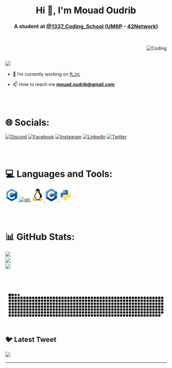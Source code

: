 <h1 align="center">Hi 👋, I'm Mouad Oudrib</h1>
<h3 align="center">A student at <a href="https://1337.ma/en/" target="_blank">@1337_Coding_School </a> (<a href="https://um6p.ma/en" target="_blank">UM6P</a> -  <a 
href="https://42.fr/en/network-42/" target="_blank">42Network</a>)</h3>

<br><br>
<img align="right" alt="Coding" src="https://badge.mediaplus.ma/binary/moudrib" alt="moudrib's 42 stats" />

<br><br>
[![](https://visitcount.itsvg.in/api?id=mouadd55&icon=0&color=0)](https://visitcount.itsvg.in)

- 🔭 I’m currently working on [ft_irc](https://drive.google.com/file/d/1572YzWkkeBzIyMyiP4t0Dvd59-_tn6Ax/view?usp=sharing)

- 📫 How to reach me **mouad.oudrib@gmail.com**

<br><br>
# 🌐 Socials:

[![Discord](https://img.shields.io/badge/Discord-%237289DA.svg?logo=discord&logoColor=white)](https://discord.gg/𝕄𝕆𝕦𝕒𝔻#5898) [![Facebook](https://img.shields.io/badge/Facebook-%231877F2.svg?logo=Facebook&logoColor=white)](https://facebook.com/mouad55) [![Instagram](https://img.shields.io/badge/Instagram-%23E4405F.svg?logo=Instagram&logoColor=white)](https://instagram.com/mouad_oudrib) [![LinkedIn](https://img.shields.io/badge/LinkedIn-%230077B5.svg?logo=linkedin&logoColor=white)](https://linkedin.com/in/mouad-o-ba971712a) [![Twitter](https://img.shields.io/badge/Twitter-%231DA1F2.svg?logo=Twitter&logoColor=white)](https://twitter.com/mouad_oudrib)
 
<br><br>
# 💻 Languages and Tools:
<p align="left"> <a href="https://www.cprogramming.com/" target="_blank" rel="noreferrer"> <img src="https://raw.githubusercontent.com/devicons/devicon/master/icons/c/c-original.svg" alt="c" width="40" height="40"/> </a> <a href="https://git-scm.com/" target="_blank" rel="noreferrer"> <img src="https://www.vectorlogo.zone/logos/git-scm/git-scm-icon.svg" alt="git" width="40" height="40"/> </a> <a href="https://www.linux.org/" target="_blank" rel="noreferrer"> <img src="https://raw.githubusercontent.com/devicons/devicon/master/icons/linux/linux-original.svg" alt="linux" width="40" height="40"/> </a> <a href="https://www.w3schools.com/cpp/" target="_blank" rel="noreferrer"> <img src="https://raw.githubusercontent.com/devicons/devicon/master/icons/cplusplus/cplusplus-original.svg" alt="cplusplus" width="40" height="40"/> </a> <a href="https://www.python.org" target="_blank" rel="noreferrer"> <img src="https://raw.githubusercontent.com/devicons/devicon/master/icons/python/python-original.svg" alt="python" width="40" height="40"/> </a> </p>

  <br><br>
# 📊 GitHub Stats:
![](https://github-readme-stats.vercel.app/api?username=mouadd55&theme=tokyonight&hide_border=false&include_all_commits=true&count_private=true)<br/>
![](https://github-readme-streak-stats.herokuapp.com/?user=mouadd55&theme=tokyonight&hide_border=false)<br/>
![](https://github-readme-stats.vercel.app/api/top-langs/?username=mouadd55&theme=tokyonight&hide_border=false&include_all_commits=true&count_private=true&layout=compact)

<br><br><br>
<img align="center" src="https://raw.githubusercontent.com/Platane/snk/output/github-contribution-grid-snake.svg" />







## 🐦 Latest Tweet
[![](https://gtce.itsvg.in/api?username=mouad_oudrib)](https://github.com/VishwaGauravIn/github-twitter-card-embed)

---
